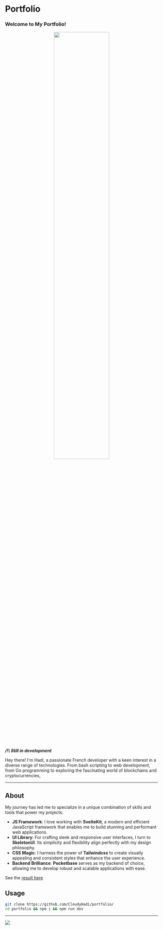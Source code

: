 # Portfolio
### Welcome to My Portfolio!

<p align="center">
  <img width="60%" src="https://cdn.nostr.build/i/4f7f4aea6d69188b38e3e8693ab750162524f8350db0798342853fc11f163f9d.png" />
</p>

***/!\ Still in development***

Hey there! I'm Hadi, a passionate French developer with a keen interest in a diverse range of technologies. 
From bash scripting to web development, from Go programming to exploring the fascinating world of blockchains and cryptocurrencies, 

---

## About

My journey has led me to specialize in a unique combination of skills and tools that power my projects:
- **JS Framework**: I love working with **SvelteKit**, a modern and efficient JavaScript framework that enables me to build stunning and performant web applications.
- **UI Library**: For crafting sleek and responsive user interfaces, I turn to **SkeletonUI**. Its simplicity and flexibility align perfectly with my design philosophy.
- **CSS Magic**: I harness the power of **Tailwindcss** to create visually appealing and consistent styles that enhance the user experience.
- **Backend Brilliance**: **Pocketbase** serves as my backend of choice, allowing me to develop robust and scalable applications with ease.

See the [result here](https://hadi.tools)

## Usage

```bash
git clone https://github.com/CloudyHadi/portfolio/
cd portfolio && npm i && npm run dev
```

---

<img src="https://img.buymeacoffee.com/button-api/?text=Buy me a cookie&emoji=🍪&slug=cloudyhadi&button_colour=eed2cc&font_colour=000000&font_family=Inter&outline_colour=ffffff&coffee_colour=ff0000" />
